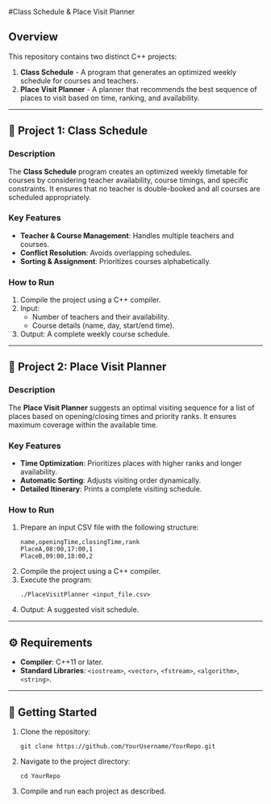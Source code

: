 
#Class Schedule & Place Visit Planner

## Overview

This repository contains two distinct C++ projects:

1. **Class Schedule** - A program that generates an optimized weekly schedule for courses and teachers.
2. **Place Visit Planner** - A planner that recommends the best sequence of places to visit based on time, ranking, and availability.

---

## 📁 Project 1: Class Schedule

### Description
The **Class Schedule** program creates an optimized weekly timetable for courses by considering teacher availability, course timings, and specific constraints. It ensures that no teacher is double-booked and all courses are scheduled appropriately.

### Key Features
- **Teacher & Course Management**: Handles multiple teachers and courses.
- **Conflict Resolution**: Avoids overlapping schedules.
- **Sorting & Assignment**: Prioritizes courses alphabetically.

### How to Run
1. Compile the project using a C++ compiler.
2. Input:
   - Number of teachers and their availability.
   - Course details (name, day, start/end time).
3. Output: A complete weekly course schedule.

---

## 📁 Project 2: Place Visit Planner

### Description
The **Place Visit Planner** suggests an optimal visiting sequence for a list of places based on opening/closing times and priority ranks. It ensures maximum coverage within the available time.

### Key Features
- **Time Optimization**: Prioritizes places with higher ranks and longer availability.
- **Automatic Sorting**: Adjusts visiting order dynamically.
- **Detailed Itinerary**: Prints a complete visiting schedule.

### How to Run
1. Prepare an input CSV file with the following structure:
   ```
   name,openingTime,closingTime,rank
   PlaceA,08:00,17:00,1
   PlaceB,09:00,18:00,2
   ```
2. Compile the project using a C++ compiler.
3. Execute the program:
   ```
   ./PlaceVisitPlanner <input_file.csv>
   ```
4. Output: A suggested visit schedule.

---

## ⚙️ Requirements
- **Compiler**: C++11 or later.
- **Standard Libraries**: `<iostream>`, `<vector>`, `<fstream>`, `<algorithm>`, `<string>`.

---

## 🚀 Getting Started
1. Clone the repository:
   ```
   git clone https://github.com/YourUsername/YourRepo.git
   ```
2. Navigate to the project directory:
   ```
   cd YourRepo
   ```
3. Compile and run each project as described.
